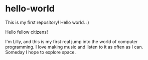 # hello-world
This is my first repository! Hello world. :)

Hello fellow citizens! 

I'm Lilly, and this is my first real jump into the world of computer programming. I love making music and listen to it as often as I can. Someday I hope to explore space.
